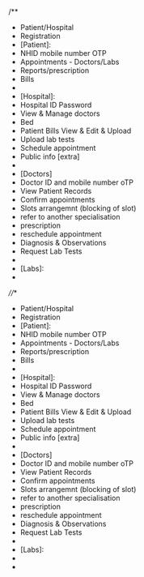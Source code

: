 /**
 * Patient/Hospital
 * Registration
 * [Patient]: 
 * NHID mobile number OTP
 * Appointments - Doctors/Labs
 * Reports/prescription
 * Bills
 * 
 * [Hospital]:
 * Hospital ID Password
 * View & Manage doctors
 * Bed
 * Patient Bills View & Edit & Upload
 * Upload lab tests
 * Schedule appointment
 * Public info [extra]
 * 
 * [Doctors]
 * Doctor ID and mobile number oTP
 * View Patient Records
 * Confirm appointments
 * Slots arrangemnt (blocking of slot)
 * refer to another specialisation
 * prescription
 * reschedule appointment
 * Diagnosis & Observations
 * Request Lab Tests
 * 
 * [Labs]:
 * 
 *//**
 * Patient/Hospital
 * Registration
 * [Patient]: 
 * NHID mobile number OTP
 * Appointments - Doctors/Labs
 * Reports/prescription
 * Bills
 * 
 * [Hospital]:
 * Hospital ID Password
 * View & Manage doctors
 * Bed
 * Patient Bills View & Edit & Upload
 * Upload lab tests
 * Schedule appointment
 * Public info [extra]
 * 
 * [Doctors]
 * Doctor ID and mobile number oTP
 * View Patient Records
 * Confirm appointments
 * Slots arrangemnt (blocking of slot)
 * refer to another specialisation
 * prescription
 * reschedule appointment
 * Diagnosis & Observations
 * Request Lab Tests
 * 
 * [Labs]:
 * 
 *